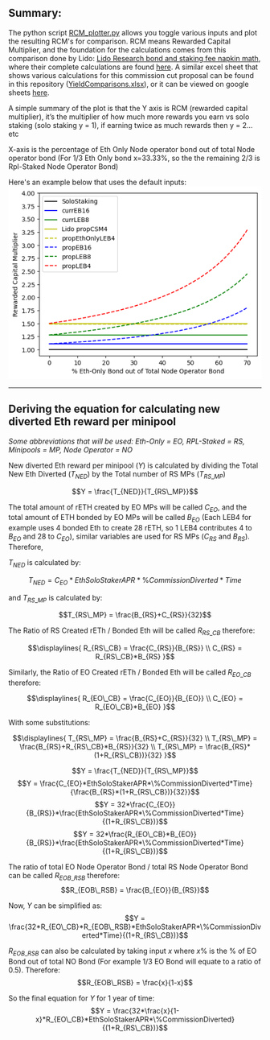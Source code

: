 ## Summary:

The python script [RCM_plotter.py](/RCM_plotter.py) allows you toggle various inputs and plot the resulting RCM's for comparison. RCM means Rewarded Capital Multiplier, and the foundation for the calculations comes from this comparison done by Lido: [Lido Research bond and staking fee napkin math](https://research.lido.fi/t/bond-and-staking-fee-napkin-math/5999), where their complete calculations are found [here](https://docs.google.com/spreadsheets/d/1L-jtZkMF2ixQrkPlV58ONoteq1UtuCpj50RDJ5B3v6w/edit#gid=0). A similar excel sheet that shows various calculations for this commission cut proposal can be found in this repository ([YieldComparisons.xlsx](/YieldComparisons.xlsx)), or it can be viewed on google sheets [here](https://docs.google.com/spreadsheets/d/12Q7qeI4TS-vMcviZIDuIwXO0p1UF5GUh/edit#gid=1728151719).

A simple summary of the plot is that the Y axis is RCM (rewarded capital multiplier), it’s the multiplier of how much more rewards you earn vs solo staking (solo staking y = 1), if earning twice as much rewards then y = 2… etc

X-axis is the percentage of Eth Only Node operator bond out of total Node operator bond (For 1/3 Eth Only bond x=33.33%, so the the remaining 2/3 is Rpl-Staked Node Operator Bond)

Here's an example below that uses the default inputs:\
![Default Inputs](/plots/defaultInputs.png)

---

## Deriving the equation for calculating new diverted Eth reward per minipool

_Some abbreviations that will be used: Eth-Only = EO, RPL-Staked = RS, Minipools = MP, Node Operator = NO_

New diverted Eth reward per minipool ($Y$) is calculated by dividing the Total New Eth Diverted ($T_{NED}$) by the Total number of RS MPs ($`T_{RS\_MP}`$)

```math
Y = \frac{T_{NED}}{T_{RS\_MP}}
```

The total amount of rETH created by EO MPs will be called $C_{EO}$, and the total amount of ETH bonded by EO MPs will be called $B_{EO}$ (Each LEB4 for example uses 4 bonded Eth to create 28 rETH, so 1 LEB4 contributes 4 to $B_{EO}$ and 28 to $C_{EO}$), similar variables are used for RS MPs ($C_{RS}$ and $B_{RS}$). Therefore,

$T_{NED}$ is calculated by:

$$T_{NED} = C_{EO}*EthSoloStakerAPR*\%CommissionDiverted*Time$$

and $`T_{RS\_MP}`$ is calculated by:

```math
T_{RS\_MP} = \frac{B_{RS}+C_{RS}}{32}
```

The Ratio of RS Created rETh / Bonded Eth will be called $`R_{RS\_CB}`$ therefore:

```math
\displaylines{
    R_{RS\_CB} = \frac{C_{RS}}{B_{RS}} \\
    C_{RS} = R_{RS\_CB}*B_{RS}
}
```

Similarly, the Ratio of EO Created rETh / Bonded Eth will be called $R_{EO\_CB}$ therefore:

```math
\displaylines{
    R_{EO\_CB} = \frac{C_{EO}}{B_{EO}} \\
    C_{EO} = R_{EO\_CB}*B_{EO}
}
```

With some substitutions:

```math
\displaylines{
    T_{RS\_MP} = \frac{B_{RS}+C_{RS}}{32} \\
    T_{RS\_MP} = \frac{B_{RS}+R_{RS\_CB}*B_{RS}}{32} \\
    T_{RS\_MP} = \frac{B_{RS}*(1+R_{RS\_CB})}{32}
}
```

$$Y = \frac{T_{NED}}{T_{RS\_MP}}$$
$$Y = \frac{C_{EO}*EthSoloStakerAPR*\%CommissionDiverted*Time}{\frac{B_{RS}*(1+R_{RS\_CB})}{32}}$$
$$Y = 32*\frac{C_{EO}}{B_{RS}}*\frac{EthSoloStakerAPR*\%CommissionDiverted*Time}{(1+R_{RS\_CB})}$$
$$Y = 32*\frac{R_{EO\_CB}*B_{EO}}{B_{RS}}*\frac{EthSoloStakerAPR*\%CommissionDiverted*Time}{(1+R_{RS\_CB})}$$

The ratio of total EO Node Operator Bond / total RS Node Operator Bond can be called $R_{EOB\_RSB}$ therefore:
$$R_{EOB\_RSB} = \frac{B_{EO}}{B_{RS}}$$

Now, $Y$ can be simplified as:
$$Y = \frac{32*R_{EO\_CB}*R_{EOB\_RSB}*EthSoloStakerAPR*\%CommissionDiverted*Time}{(1+R_{RS\_CB})}$$

$R_{EOB\_RSB}$ can also be calculated by taking input $x$ where $x$% is the % of EO Bond out of total NO Bond (For example 1/3 EO Bond will equate to a ratio of 0.5). Therefore:
$$R_{EOB\_RSB} = \frac{x}{1-x}$$

So the final equation for $Y$ for 1 year of time:
$$Y = \frac{32*\frac{x}{1-x}*R_{EO\_CB}*EthSoloStakerAPR*\%CommissionDiverted}{(1+R_{RS\_CB})}$$
